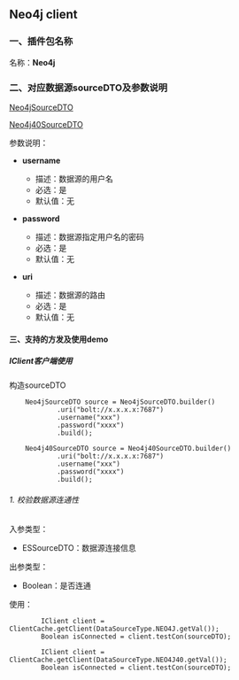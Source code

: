 ## Neo4j client

### 一、插件包名称
名称：**Neo4j**

### 二、对应数据源sourceDTO及参数说明

[Neo4jSourceDTO](/core/src/main/java/com/dtstack/dtcenter/loader/dto/source/Neo4jSourceDTO.java)

[Neo4j40SourceDTO](/core/src/main/java/com/dtstack/dtcenter/loader/dto/source/Neo4j40SourceDTO.java)

参数说明：


- **username**
    - 描述：数据源的用户名
    - 必选：是
    - 默认值：无



- **password**
    - 描述：数据源指定用户名的密码
    - 必选：是
    - 默认值：无



- **uri**
    - 描述：数据源的路由
    - 必选：是
    - 默认值：无

    

#### 三、支持的方发及使用demo

##### IClient客户端使用

构造sourceDTO

```$java
    Neo4jSourceDTO source = Neo4jSourceDTO.builder()
            .uri("bolt://x.x.x.x:7687")
            .username("xxx")
            .password("xxxx")
            .build();
```
```$java
    Neo4j40SourceDTO source = Neo4j40SourceDTO.builder()
            .uri("bolt://x.x.x.x:7687")
            .username("xxx")
            .password("xxxx")
            .build();
```

###### 1. 校验数据源连通性
入参类型：
- ESSourceDTO：数据源连接信息

出参类型：
- Boolean：是否连通

使用：
```$java
        IClient client = ClientCache.getClient(DataSourceType.NEO4J.getVal());
        Boolean isConnected = client.testCon(sourceDTO);
```
```$java
        IClient client = ClientCache.getClient(DataSourceType.NEO4J40.getVal());
        Boolean isConnected = client.testCon(sourceDTO);
```
